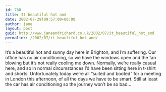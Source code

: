 ```yaml
---
id: 768
title: It beautiful hot and
date: 2002-07-29T09:57:00+00:00
author: jane
layout: post
guid: http://www.janeandrichard.co.uk/2002/07/it_beautiful_hot_and
permalink: /2002/07/it_beautiful_hot_and/
---
```

It&#8217;s a beautiful hot and sunny day here in Brighton, and I&#8217;m suffering. Our office has no air conditioning, so we have the windows open and the fan blowing but it&#8217;s not really cooling me down. Normally, we&#8217;re really casual here, and so in normal circumstances I&#8217;d have been sitting here in t-shirt and shorts. Unfortunately today we&#8217;re all &#8220;suited and booted&#8221; for a meeting in London this afternoon, of all the days we have to be smart. Still at least the car has air conditioning so the journey won&#8217;t be so bad&#8230;